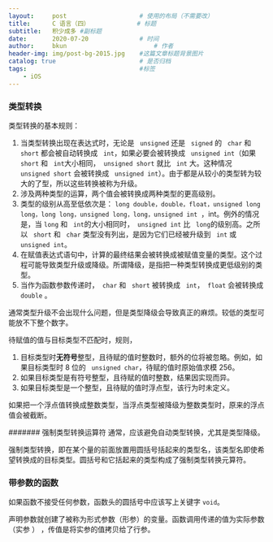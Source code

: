 ```yaml
---
layout:     post   				    # 使用的布局（不需要改）
title:      C 语言（四）				# 标题 
subtitle:   积少成多 #副标题
date:       2020-07-20				# 时间
author:     bkun 						# 作者
header-img: img/post-bg-2015.jpg 	#这篇文章标题背景图片
catalog: true 						# 是否归档
tags:								#标签
    - iOS
---
```


### 类型转换
类型转换的基本规则：

1. 当类型转换出现在表达式时，无论是 ``` unsigned``` 还是 ``` signed``` 的 ``` char``` 和 ``` short``` 都会被自动转换成 ``` int```，如果必要会被转换成 ``` unsigned int```（如果 ``` short ``` 和 ``` int```大小相同，``` unsigned short``` 就比 ``` int``` 大。这种情况 ``` unsigned short``` 会被转换成 ``` unsigned int```）。由于都是从较小的类型转为较大的了型，所以这些转换被称为升级。
2. 涉及两种类型的运算，两个值会被转换成两种类型的更高级别。
3. 类型的级别从高至低依次是： ```long double，double，float，unsigned long long，long long，unsigned long，long，unsigned int ```，int。例外的情况是，当 ```long``` 和 ``` int```的大小相同时，``` unsigned int``` 比 ``` long```的级别高。之所以 ``` short``` 和 ``` char``` 类型没有列出，是因为它们已经被升级到 ``` int``` 或 ``` unsigned int```。
4. 在赋值表达式语句中，计算的最终结果会被转换成被赋值变量的类型。这个过程可能导致类型升级或降级。所谓降级，是指把一种类型转换成更低级别的类型。
5. 当作为函数参数传递时，``` char``` 和 ``` short``` 被转换成 ``` int```，``` float``` 会被转换成 ``` double``` 。

通常类型升级不会出现什么问题，但是类型降级会导致真正的麻烦。较低的类型可能放不下整个数字。

待赋值的值与目标类型不匹配时，规则，

1. 目标类型时**无符号**整型，且待赋的值时整数时，额外的位将被忽略。例如，如果目标类型时 8 位的 ``` unsigned char```，待赋的值时原始值求模 256。
2. 如果目标类型是有符号整型，且待赋的值时整数，结果因实现而异。
3. 如果目标类型是一个整型，且待赋的值时浮点型，该行为时未定义。




如果把一个浮点值转换成整数类型，当浮点类型被降级为整数类型时，原来的浮点值会被截断。
 
####### 强制类型转换运算符
 通常，应该避免自动类型转换，尤其是类型降级。
 
 强制类型转换，即在某个量的前面放置用圆括号括起来的类型名，该类型名即使希望转换成的目标类型。圆括号和它括起来的类型构成了强制类型转换元算符。
 
### 带参数的函数
如果函数不接受任何参数，函数头的圆括号中应该写上关键字 ```void```。

声明参数就创建了被称为形式参数（形参）的变量。函数调用传递的值为实际参数（实参 ） ，传值是将实参的值拷贝给了行参。

